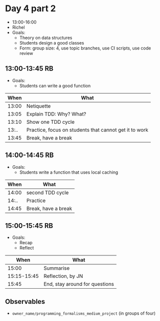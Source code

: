 # Day 4 part 2

 * 13:00-16:00
 * Richel
 * Goals: 
   * Theory on data structures
   * Students design a good classes
   * Form: group size: 4, use topic branches, use CI scripts, use code review

## 13:00-13:45 RB

 * Goals: 
   * Students can write a good function

When |What
-----|-------------------------
13:00|Netiquette
13:05|Explain TDD: Why? What? 
13:10|Show one TDD cycle
13:..|Practice, focus on students that cannot get it to work
13:45|Break, have a break

## 14:00-14:45 RB

 * Goals: 
   * Students write a function that uses local caching

When |What
-----|-------------------------
14:00|second TDD cycle
14:..|Practice
14:45|Break, have a break

## 15:00-15:45 RB

 * Goals: 
   * Recap
   * Reflect

When       |What
-----------|-------------------------
15:00      |Summarise
15:15-15:45|Reflection, by JN
15:45      |End, stay around for questions

## Observables

 * `owner_name/programming_formalisms_medium_project` (in groups of four)
